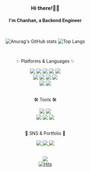 <div align=center>
  
### Hi there!👋👋
####  I'm Chanhan, a Backend Engineer

</div><br>
<div align=center>

![Anurag's GitHub stats](https://github-readme-stats-sand-six-91.vercel.app/api?username=chanani&show_icons=true&count_private=true&line_height=24&theme=material-palenight&hide=stars)
![Top Langs](https://github-readme-stats.vercel.app/api/top-langs/?username=chanani&layout=compact&theme=material-palenight)

</div>
<br>

<div align=center>
	<p>✨ Platforms & Languages ✨</p>
</div>
<div align="center">
	<img src="https://img.shields.io/badge/Java-007396?style=flat&logo=Conda-Forge&logoColor=white" />
	<img src="https://img.shields.io/badge/React-61DAFB?style=flat&logo=React&logoColor=white" />
	<img src="https://img.shields.io/badge/HTML5-E34F26?style=flat&logo=HTML5&logoColor=white" />
	<img src="https://img.shields.io/badge/CSS3-1572B6?style=flat&logo=CSS3&logoColor=white" />
	<img src="https://img.shields.io/badge/JavaScript-F7DF1E?style=flat&logo=JavaScript&logoColor=white" />
	<br>
	<img src="https://img.shields.io/badge/Spring-6DB33F?style=flat&logo=Spring&logoColor=white" />
	<img src="https://img.shields.io/badge/SpringBoot-6DB33F?style=flat&logo=SpringBoot&logoColor=white" />
	<img src="https://img.shields.io/badge/Bootstrap-7952B3?style=flat&logo=Bootstrap&logoColor=white" />
	<img src="https://img.shields.io/badge/Mybatis-000000?style=flat&logo=Fluentd&logoColor=white" />
	<br>
	<img src="https://img.shields.io/badge/MySQL-4479A1?style=flat&logo=MySQL&logoColor=white" />
	<img src="https://img.shields.io/badge/Oracle%20SQL-F80000?style=flat&logo=Oracle&logoColor=white" />
</div>
<br>
<div align=center>
	<p>🛠 Tools 🛠</p>
</div>
<div align=center>
	<img src="https://img.shields.io/badge/Intellij-7A78D7?style=flat&logo=IntellijIDEA&logoColor=white" />
	<img src="https://img.shields.io/badge/Visual%20Studio%20Code-007ACC?style=flat&logo=VisualStudioCode&logoColor=white" />
	<br>
	<img src="https://img.shields.io/badge/Tomcat-F8DC75?style=flat&logo=ApacheTomcat&logoColor=white" />
	<img src="https://img.shields.io/badge/AWS-232F3E?style=flat&logo=AmazonAWS&logoColor=white" />
	<img src="https://img.shields.io/badge/GitHub-181717?style=flat&logo=GitHub&logoColor=white" />
</div>
<br>

<div align=center>
	<p>🎨 SNS & Portfolio 🎨</p>
</div>

<div align=center>
	<a href="https://chanani.github.io/portfolio/">
		<img src="https://img.shields.io/badge/Portfolio-FF3633?style=flat&logo=Micro.blog&logoColor=white"/>
	</a>
	<a href="https://chanhan.tistory.com">
		<img src="https://img.shields.io/badge/Notion-000000?style=flat&logo=Tistory&logoColor=white" />
	</a> 
	<a href="https://www.linkedin.com/in/%EC%B0%AC%ED%95%9C-%EC%9D%B4-1648a6294/">
		<img src="https://img.shields.io/badge/LinkedIn-0A66C2?style=flat&logo=LinkedIn&logoColor=white" />
	</a>
	<br>
</div>

<div align=center>
<br>



![](./profile-3d-contrib/profile-season-animate.svg)
<br/>
[![Hits](https://hits.seeyoufarm.com/api/count/incr/badge.svg?url=https%3A%2F%2Fgithub.com%2Fchanani%2Fhit-counter&count_bg=%23CE3922&title_bg=%23222523&icon=github.svg&icon_color=%23C88A8A&title=hits&edge_flat=false)](https://hits.seeyoufarm.com)
